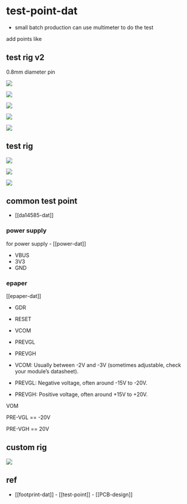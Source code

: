 
# test-point-dat

- small batch production can use multimeter to do the test 

add points like 


## test rig v2 

0.8mm diameter pin 

![](2025-09-25-12-36-28.png)

![](2025-09-25-12-36-56.png)

![](2025-09-25-12-39-13.png)

![](2025-09-26-15-48-07.png)

![](2025-09-26-15-48-21.png)


## test rig 

![](2025-09-23-17-44-30.png)

![](2025-09-23-17-45-48.png)

![](2025-09-23-17-47-53.png)



## common test point

- [[da14585-dat]]

### power supply

for power supply - [[power-dat]]

- VBUS
- 3V3
- GND


### epaper 

[[epaper-dat]] 

- GDR 
- RESET 
- VCOM 
- PREVGL
- PREVGH


- VCOM: Usually between -2V and -3V (sometimes adjustable, check your module’s datasheet).
- PREVGL: Negative voltage, often around -15V to -20V.
- PREVGH: Positive voltage, often around +15V to +20V.

VOM 

PRE-VGL == -20V

PRE-VGH == 20V 

## custom rig 

![](2025-09-23-17-49-48.png)

## ref 

- [[footprint-dat]] - [[test-point]] - [[PCB-design]]